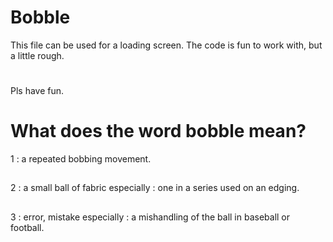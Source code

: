 # Bobble

This file can be used for a loading screen.
The code is fun to work with, but a little rough.
#
Pls have fun.


# What does the word bobble mean?
1 : a repeated bobbing movement. 
##
2 : a small ball of fabric especially : one in a series used on an edging. 
##
3 : error, mistake especially : a mishandling of the ball in baseball or football.